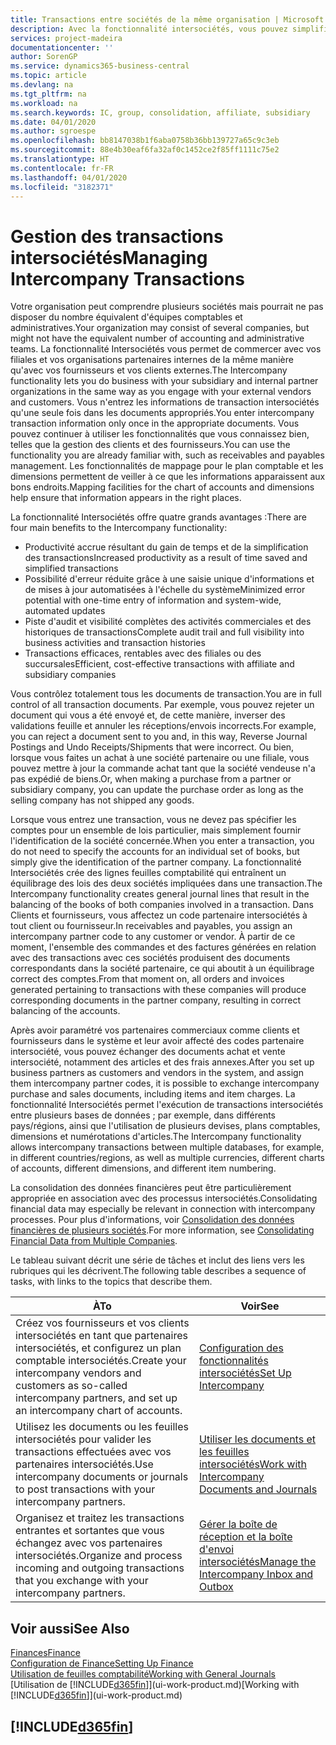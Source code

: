 ```yaml
---
title: Transactions entre sociétés de la même organisation | Microsoft Docs
description: Avec la fonctionnalité intersociétés, vous pouvez simplifier les processus et les transactions entre sociétés appartenant à la même organisation.
services: project-madeira
documentationcenter: ''
author: SorenGP
ms.service: dynamics365-business-central
ms.topic: article
ms.devlang: na
ms.tgt_pltfrm: na
ms.workload: na
ms.search.keywords: IC, group, consolidation, affiliate, subsidiary
ms.date: 04/01/2020
ms.author: sgroespe
ms.openlocfilehash: bb8147038b1f6aba0758b36bb139727a65c9c3eb
ms.sourcegitcommit: 88e4b30eaf6fa32af0c1452ce2f85ff1111c75e2
ms.translationtype: HT
ms.contentlocale: fr-FR
ms.lasthandoff: 04/01/2020
ms.locfileid: "3182371"
---
```

# <a name="managing-intercompany-transactions"></a><span data-ttu-id="6b7cd-103">Gestion des transactions intersociétés</span><span class="sxs-lookup"><span data-stu-id="6b7cd-103">Managing Intercompany Transactions</span></span>
<span data-ttu-id="6b7cd-104">Votre organisation peut comprendre plusieurs sociétés mais pourrait ne pas disposer du nombre équivalent d'équipes comptables et administratives.</span><span class="sxs-lookup"><span data-stu-id="6b7cd-104">Your organization may consist of several companies, but might not have the equivalent number of accounting and administrative teams.</span></span> <span data-ttu-id="6b7cd-105">La fonctionnalité Intersociétés vous permet de commercer avec vos filiales et vos organisations partenaires internes de la même manière qu'avec vos fournisseurs et vos clients externes.</span><span class="sxs-lookup"><span data-stu-id="6b7cd-105">The Intercompany functionality lets you do business with your subsidiary and internal partner organizations in the same way as you engage with your external vendors and customers.</span></span> <span data-ttu-id="6b7cd-106">Vous n'entrez les informations de transaction intersociétés qu'une seule fois dans les documents appropriés.</span><span class="sxs-lookup"><span data-stu-id="6b7cd-106">You enter intercompany transaction information only once in the appropriate documents.</span></span> <span data-ttu-id="6b7cd-107">Vous pouvez continuer à utiliser les fonctionnalités que vous connaissez bien, telles que la gestion des clients et des fournisseurs.</span><span class="sxs-lookup"><span data-stu-id="6b7cd-107">You can use the functionality you are already familiar with, such as receivables and payables management.</span></span> <span data-ttu-id="6b7cd-108">Les fonctionnalités de mappage pour le plan comptable et les dimensions permettent de veiller à ce que les informations apparaissent aux bons endroits.</span><span class="sxs-lookup"><span data-stu-id="6b7cd-108">Mapping facilities for the chart of accounts and dimensions help ensure that information appears in the right places.</span></span>  

<span data-ttu-id="6b7cd-109">La fonctionnalité Intersociétés offre quatre grands avantages :</span><span class="sxs-lookup"><span data-stu-id="6b7cd-109">There are four main benefits to the Intercompany functionality:</span></span>  

- <span data-ttu-id="6b7cd-110">Productivité accrue résultant du gain de temps et de la simplification des transactions</span><span class="sxs-lookup"><span data-stu-id="6b7cd-110">Increased productivity as a result of time saved and simplified transactions</span></span>  
- <span data-ttu-id="6b7cd-111">Possibilité d'erreur réduite grâce à une saisie unique d'informations et de mises à jour automatisées à l'échelle du système</span><span class="sxs-lookup"><span data-stu-id="6b7cd-111">Minimized error potential with one-time entry of information and system-wide, automated updates</span></span>  
- <span data-ttu-id="6b7cd-112">Piste d'audit et visibilité complètes des activités commerciales et des historiques de transactions</span><span class="sxs-lookup"><span data-stu-id="6b7cd-112">Complete audit trail and full visibility into business activities and transaction histories</span></span>  
- <span data-ttu-id="6b7cd-113">Transactions efficaces, rentables avec des filiales ou des succursales</span><span class="sxs-lookup"><span data-stu-id="6b7cd-113">Efficient, cost-effective transactions with affiliate and subsidiary companies</span></span>  

<span data-ttu-id="6b7cd-114">Vous contrôlez totalement tous les documents de transaction.</span><span class="sxs-lookup"><span data-stu-id="6b7cd-114">You are in full control of all transaction documents.</span></span> <span data-ttu-id="6b7cd-115">Par exemple, vous pouvez rejeter un document qui vous a été envoyé et, de cette manière, inverser des validations feuille et annuler les réceptions/envois incorrects.</span><span class="sxs-lookup"><span data-stu-id="6b7cd-115">For example, you can reject a document sent to you and, in this way, Reverse Journal Postings and Undo Receipts/Shipments that were incorrect.</span></span> <span data-ttu-id="6b7cd-116">Ou bien, lorsque vous faites un achat à une société partenaire ou une filiale, vous pouvez mettre à jour la commande achat tant que la société vendeuse n'a pas expédié de biens.</span><span class="sxs-lookup"><span data-stu-id="6b7cd-116">Or, when making a purchase from a partner or subsidiary company, you can update the purchase order as long as the selling company has not shipped any goods.</span></span>  

<span data-ttu-id="6b7cd-117">Lorsque vous entrez une transaction, vous ne devez pas spécifier les comptes pour un ensemble de lois particulier, mais simplement fournir l'identification de la société concernée.</span><span class="sxs-lookup"><span data-stu-id="6b7cd-117">When you enter a transaction, you do not need to specify the accounts for an individual set of books, but simply give the identification of the partner company.</span></span> <span data-ttu-id="6b7cd-118">La fonctionnalité Intersociétés crée des lignes feuilles comptabilité qui entraînent un équilibrage des lois des deux sociétés impliquées dans une transaction.</span><span class="sxs-lookup"><span data-stu-id="6b7cd-118">The Intercompany functionality creates general journal lines that result in the balancing of the books of both companies involved in a transaction.</span></span> <span data-ttu-id="6b7cd-119">Dans Clients et fournisseurs, vous affectez un code partenaire intersociétés à tout client ou fournisseur.</span><span class="sxs-lookup"><span data-stu-id="6b7cd-119">In receivables and payables, you assign an intercompany partner code to any customer or vendor.</span></span> <span data-ttu-id="6b7cd-120">À partir de ce moment, l'ensemble des commandes et des factures générées en relation avec des transactions avec ces sociétés produisent des documents correspondants dans la société partenaire, ce qui aboutit à un équilibrage correct des comptes.</span><span class="sxs-lookup"><span data-stu-id="6b7cd-120">From that moment on, all orders and invoices generated pertaining to transactions with these companies will produce corresponding documents in the partner company, resulting in correct balancing of the accounts.</span></span>  

 <span data-ttu-id="6b7cd-121">Après avoir paramétré vos partenaires commerciaux comme clients et fournisseurs dans le système et leur avoir affecté des codes partenaire intersociété, vous pouvez échanger des documents achat et vente intersociété, notamment des articles et des frais annexes.</span><span class="sxs-lookup"><span data-stu-id="6b7cd-121">After you set up business partners as customers and vendors in the system, and assign them intercompany partner codes, it is possible to exchange intercompany purchase and sales documents, including items and item charges.</span></span> <span data-ttu-id="6b7cd-122">La fonctionnalité Intersociétés permet l'exécution de transactions intersociétés entre plusieurs bases de données ; par exemple, dans différents pays/régions, ainsi que l'utilisation de plusieurs devises, plans comptables, dimensions et numérotations d'articles.</span><span class="sxs-lookup"><span data-stu-id="6b7cd-122">The Intercompany functionality allows intercompany transactions between multiple databases, for example, in different countries/regions, as well as multiple currencies, different charts of accounts, different dimensions, and different item numbering.</span></span>  

<span data-ttu-id="6b7cd-123">La consolidation des données financières peut être particulièrement appropriée en association avec des processus intersociétés.</span><span class="sxs-lookup"><span data-stu-id="6b7cd-123">Consolidating financial data may especially be relevant in connection with intercompany processes.</span></span> <span data-ttu-id="6b7cd-124">Pour plus d'informations, voir [Consolidation des données financières de plusieurs sociétés](finance-consolidated-company-reporting.md).</span><span class="sxs-lookup"><span data-stu-id="6b7cd-124">For more information, see [Consolidating Financial Data from Multiple Companies](finance-consolidated-company-reporting.md).</span></span>

<span data-ttu-id="6b7cd-125">Le tableau suivant décrit une série de tâches et inclut des liens vers les rubriques qui les décrivent.</span><span class="sxs-lookup"><span data-stu-id="6b7cd-125">The following table describes a sequence of tasks, with links to the topics that describe them.</span></span>

 |<span data-ttu-id="6b7cd-126">À</span><span class="sxs-lookup"><span data-stu-id="6b7cd-126">To</span></span> |<span data-ttu-id="6b7cd-127">Voir</span><span class="sxs-lookup"><span data-stu-id="6b7cd-127">See</span></span>|
 |---|---|
 |<span data-ttu-id="6b7cd-128">Créez vos fournisseurs et vos clients intersociétés en tant que partenaires intersociétés, et configurez un plan comptable intersociétés.</span><span class="sxs-lookup"><span data-stu-id="6b7cd-128">Create your intercompany vendors and customers as so-called intercompany partners, and set up an intercompany chart of accounts.</span></span>|[<span data-ttu-id="6b7cd-129">Configuration des fonctionnalités intersociétés</span><span class="sxs-lookup"><span data-stu-id="6b7cd-129">Set Up Intercompany</span></span>](intercompany-how-setup.md)|
 |<span data-ttu-id="6b7cd-130">Utilisez les documents ou les feuilles intersociétés pour valider les transactions effectuées avec vos partenaires intersociétés.</span><span class="sxs-lookup"><span data-stu-id="6b7cd-130">Use intercompany documents or journals to post transactions with your intercompany partners.</span></span>|[<span data-ttu-id="6b7cd-131">Utiliser les documents et les feuilles intersociétés</span><span class="sxs-lookup"><span data-stu-id="6b7cd-131">Work with Intercompany Documents and Journals</span></span>](intercompany-how-work-documents-journals.md)|
 |<span data-ttu-id="6b7cd-132">Organisez et traitez les transactions entrantes et sortantes que vous échangez avec vos partenaires intersociétés.</span><span class="sxs-lookup"><span data-stu-id="6b7cd-132">Organize and process incoming and outgoing transactions that you exchange with your intercompany partners.</span></span>|[<span data-ttu-id="6b7cd-133">Gérer la boîte de réception et la boîte d'envoi intersociétés</span><span class="sxs-lookup"><span data-stu-id="6b7cd-133">Manage the Intercompany Inbox and Outbox</span></span>](intercompany-how-manage-intercompany-inbox.md)|

## <a name="see-also"></a><span data-ttu-id="6b7cd-134">Voir aussi</span><span class="sxs-lookup"><span data-stu-id="6b7cd-134">See Also</span></span>
[<span data-ttu-id="6b7cd-135">Finances</span><span class="sxs-lookup"><span data-stu-id="6b7cd-135">Finance</span></span>](finance.md)  
[<span data-ttu-id="6b7cd-136">Configuration de Finance</span><span class="sxs-lookup"><span data-stu-id="6b7cd-136">Setting Up Finance</span></span>](finance-setup-finance.md)  
[<span data-ttu-id="6b7cd-137">Utilisation de feuilles comptabilité</span><span class="sxs-lookup"><span data-stu-id="6b7cd-137">Working with General Journals</span></span>](ui-work-general-journals.md)  
<span data-ttu-id="6b7cd-138">[Utilisation de [!INCLUDE[d365fin](includes/d365fin_md.md)]](ui-work-product.md)</span><span class="sxs-lookup"><span data-stu-id="6b7cd-138">[Working with [!INCLUDE[d365fin](includes/d365fin_md.md)]](ui-work-product.md)</span></span>

## [!INCLUDE[d365fin](includes/free_trial_md.md)]  
